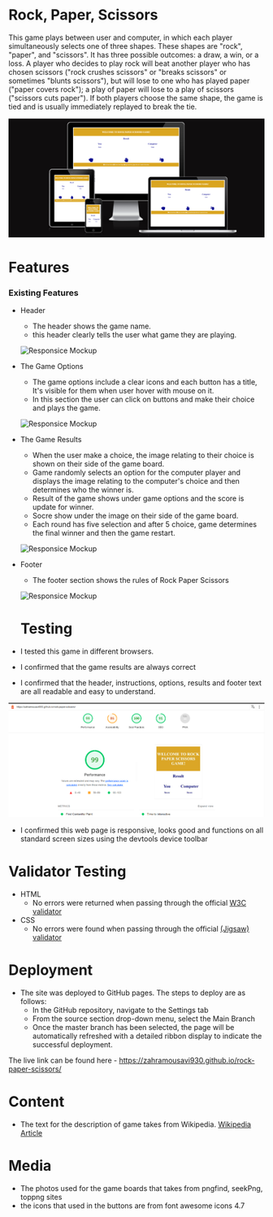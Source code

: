 # Rock, Paper, Scissors

This game plays between user and computer, in which each player simultaneously selects one of three shapes. These shapes are "rock", "paper", and "scissors". It has three possible outcomes: a draw, a win, or a loss. A player who decides to play rock will beat another player who has chosen scissors ("rock crushes scissors" or "breaks scissors" or sometimes "blunts scissors"), but will lose to one who has played paper ("paper covers rock"); a play of paper will lose to a play of scissors ("scissors cuts paper"). If both players choose the same shape, the game is tied and is usually immediately replayed to break the tie.

![Responsice Mockup](https://github.com/zahramousavi930/rock-paper-scissors/blob/main/assets/images/responsive.png)

# Features

### Existing Features

- Header

  - The header shows the game name.
  - this header clearly tells the user what game they are playing.

  ![Responsice Mockup](https://zahramousavi930.github.io/rock-paper-scissors/blob/main/assets/images/title.png)

- The Game Options

  - The game options include a clear icons and each button has a title, It's visible for them when user hover with mouse on it.
  - In this section the user can click on buttons and make their choice and plays the game.

  ![Responsice Mockup](https://zahramousavi930.github.io/rock-paper-scissors/blob/main/assets/images/game%20options.png)

- The Game Results

  - When the user make a choice, the image relating to their choice is shown on their side of the game board.
  - Game randomly selects an option for the computer player and displays the image relating to the computer's choice and then determines who the winner is.
  - Result of the game shows under game options and the score is update for winner.
  - Socre show under the image on their side of the game board.
  - Each round has five selection and after 5 choice, game determines the final winner and then the game restart.

  ![Responsice Mockup](https://zahramousavi930.github.io/rock-paper-scissors/blob/main/assets/images/result.png)

- Footer

  - The footer section shows the rules of Rock Paper Scissors

  ![Responsice Mockup](https://zahramousavi930.github.io/rock-paper-scissors/blob/main/assets/images/footer.png)

  # Testing

- I tested this game in different browsers.
- I confirmed that the game results are always correct
- I confirmed that the header, instructions, options, results and footer text are all readable and easy to understand.

![Responsice Mockup](https://github.com/zahramousavi930/rock-paper-scissors/blob/main/assets/images/lighthouse.png)

- I confirmed this web page is responsive, looks good and functions on all standard screen sizes using the devtools device toolbar

# Validator Testing

- HTML
  - No errors were returned when passing through the official [W3C validator](https://validator.w3.org/nu/?doc=https%3A%2F%2Fzahramousavi930.github.io%2Frock-paper-scissors%2F)
- CSS
  - No errors were found when passing through the official [(Jigsaw) validator](https://jigsaw.w3.org/css-validator/validator?uri=https%3A%2F%2Fzahramousavi930.github.io%2Frock-paper-scissors%2F&profile=css3svg&usermedium=all&warning=1&vextwarning=&lang=en)

# Deployment

- The site was deployed to GitHub pages. The steps to deploy are as follows:
  - In the GitHub repository, navigate to the Settings tab
  - From the source section drop-down menu, select the Main Branch
  - Once the master branch has been selected, the page will be automatically refreshed with a detailed ribbon display to indicate the successful deployment.

The live link can be found here - https://zahramousavi930.github.io/rock-paper-scissors/

# Content

- The text for the description of game takes from Wikipedia. [Wikipedia Article](https://en.wikipedia.org/wiki/Rock_paper_scissors)

# Media

- The photos used for the game boards that takes from pngfind, seekPng, toppng sites
- the icons that used in the buttons are from font awesome icons 4.7
